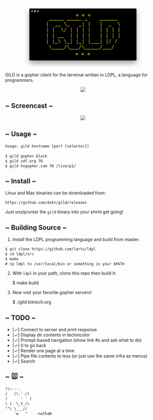 <p align="center"><img src="gild.png"/></p>

GILD is a gopher client for the terminal written in LDPL, a language
for programmers.

<p align="center"><img src="https://user-images.githubusercontent.com/41523880/56380327-c3ecb680-61c6-11e9-9e6d-6d797b39a7c1.jpeg"/></p>

## ~ Screencast ~

<p align="center">
<a href="https://asciinema.org/a/p0Ywy6fQBXRZm7sQU4OC5HeJK" target="_blank"><img src="https://asciinema.org/a/p0Ywy6fQBXRZm7sQU4OC5HeJK.svg" /></a>
</p>

## ~ Usage ~

    Usage: gild hostname [port [selector]]

    $ gild gopher.black
    $ gild sdf.org 70
    $ gild hngopher.com 70 /live/p1/

## ~ Install ~

Linux and Mac binaries can be downloaded from:

    https://github.com/dvkt/gild/releases

Just unzip/untar the `gild` binary into your `$PATH` get going!

## ~ Building Source ~

1. Install the LDPL programming language and build from master.

```
$ git clone https://github.com/lartu/ldpl
$ cd ldpl/src
$ make
# cp ldpl to /usr/local/bin or something in your $PATH
```

2. With `ldpl` in your path, clone this repo then build it:

    $ make build

3. Now visit your favorite gopher servers!

    $ ./gild bitreich.org

## ~ TODO ~

- [✓] Connect to server and print response
- [✓] Display dir contents in technicolor
- [✓] Prompt-based navigation (show link #s and ask what to do)
- [✓] 0 to go back
- [✓] Render one page at a time
- [✓] Pipe file contents to less (or just use the same infra as menus)
- [✓] Search

## ~ 🐭 ~

    (\~---.
    /   (\-`-/)
    (      ' ' )
    \ (  \_Y_/\
    ""\ \___//
        `w   "    -nathaN
